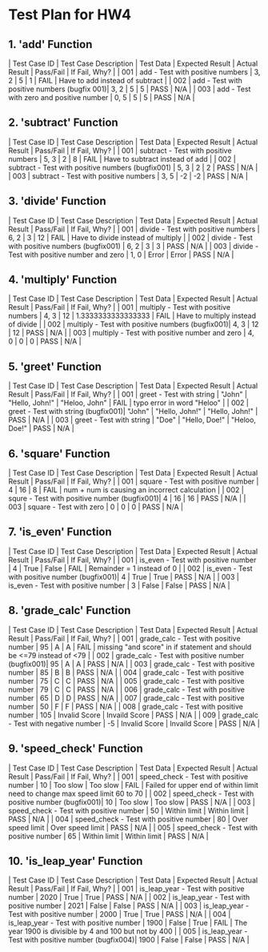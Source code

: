 # Test Plan for HW4 
## 1. 'add' Function

| Test Case ID | Test Case Description | Test Data | Expected Result | Actual Result | Pass/Fail | If Fail, Why? |
| 001 | add - Test with positive numbers | 3, 2 | 5 | 1 | FAIL | Have to add instead of subtract |
| 002 | add - Test with positive numbers (bugfix 001)| 3, 2 | 5 | 5 | PASS | N/A |
| 003 | add - Test with zero and positive number | 0, 5 | 5 | 5 | PASS | N/A |

## 2. 'subtract' Function

| Test Case ID | Test Case Description | Test Data | Expected Result | Actual Result | Pass/Fail | If Fail, Why? |
| 001 | subtract - Test with positive numbers | 5, 3 | 2 | 8 | FAIL | Have to subtract instead of add |
| 002 | subtract - Test with positive numbers (bugfix001) | 5, 3 | 2 | 2 | PASS | N/A |
| 003 | subtract - Test with positive numbers | 3, 5 | -2 | -2 | PASS | N/A |

## 3. 'divide' Function

| Test Case ID | Test Case Description | Test Data | Expected Result | Actual Result | Pass/Fail | If Fail, Why? |
| 001 | divide - Test with positive numbers | 6, 2 | 3 | 12 | FAIL | Have to divide instead of multiply |
| 002 | divide - Test with positive numbers (bugfix001) | 6, 2 | 3 | 3 | PASS | N/A |
| 003 | divide - Test with positive number and zero | 1, 0 | Error | Error | PASS | N/A |

## 4. 'multiply' Function

| Test Case ID | Test Case Description | Test Data | Expected Result | Actual Result | Pass/Fail | If Fail, Why? |
| 001 | multiply - Test with positive numbers | 4, 3 | 12 | 1.3333333333333333 | FAIL | Have to multiply instead of divide |
| 002 | multiply - Test with positive numbers (bugfix001)| 4, 3 | 12 | 12 | PASS | N/A |
| 003 | multiply - Test with positive number and zero | 4, 0 | 0 | 0 | PASS | N/A |

## 5. 'greet' Function

| Test Case ID | Test Case Description | Test Data | Expected Result | Actual Result | Pass/Fail | If Fail, Why? |
| 001 | greet - Test with string | "John" | "Hello, John!" | "Heloo, John" | FAIL | typo error in word "Heloo" |
| 002 | greet - Test with string (bugfix001)| "John" | "Hello, John!" | "Hello, John!" | PASS | N/A |
| 003 | greet - Test with string | "Doe" | "Hello, Doe!" | "Heloo, Doe!" | PASS | N/A |

## 6. 'square' Function

| Test Case ID | Test Case Description | Test Data | Expected Result | Actual Result | Pass/Fail | If Fail, Why? |
| 001 | square - Test with positive number | 4 | 16 | 8 | FAIL | num + num is causing an incorrect calculation |
| 002 | squre - Test with positive number (bugfix001)| 4 | 16 | 16 | PASS | N/A |
| 003 | square - Test with zero | 0 | 0 | 0 | PASS | N/A |

## 7. 'is_even' Function
| Test Case ID | Test Case Description | Test Data | Expected Result | Actual Result | Pass/Fail | If Fail, Why? |
| 001 | is_even - Test with positive number | 4 | True | False | FAIL | Remainder = 1 instead of 0 |
| 002 | is_even - Test with positive number (bugfix001)| 4 | True | True | PASS | N/A |
| 003 | is_even - Test with positive number | 3 | False | False | PASS | N/A |


## 8. 'grade_calc' Function

| Test Case ID | Test Case Description | Test Data | Expected Result | Actual Result | Pass/Fail | If Fail, Why? |
| 001 | grade_calc - Test with positive number | 95 | A | A | FAIL | missing "and score" in if statement and should be <=79 instead of <79 |
| 002 | grade_calc - Test with positive number (bugfix001)| 95 | A | A | PASS | N/A |
| 003 | grade_calc - Test with positive number | 85 | B | B | PASS | N/A |
| 004 | grade_calc - Test with positive number | 75 | C | C | PASS | N/A |
| 005 | grade_calc - Test with positive number | 79 | C | C | PASS | N/A |
| 006 | grade_calc - Test with positive number | 65 | D | D | PASS | N/A |
| 007 | grade_calc - Test with positive number | 50 | F | F | PASS | N/A |
| 008 | grade_calc - Test with positive number | 105 | Invalid Score | Invaild Score | PASS | N/A |
| 009 | grade_calc - Test with negative number | -5 | Invalid Score | Invaild Score | PASS | N/A |

## 9. 'speed_check' Function

| Test Case ID | Test Case Description | Test Data | Expected Result | Actual Result | Pass/Fail | If Fail, Why? |
| 001 | speed_check - Test with positive number | 10 | Too slow | Too slow | FAIL |  Failed for upper end of within limit need to change max speed limit 60 to 70 |
| 002 | speed_check - Test with positive number (bugfix001)| 10 | Too slow | Too slow | PASS | N/A |
| 003 | speed_check - Test with positive number | 50 | Within limit | Within limit | PASS | N/A |
| 004 | speed_check - Test with positive number | 80 | Over speed limit | Over speed limit | PASS | N/A |
| 005 | speed_check - Test with positive number | 65 | Within limit | Within limit | PASS | N/A |

## 10. 'is_leap_year' Function

| Test Case ID | Test Case Description | Test Data | Expected Result | Actual Result | Pass/Fail | If Fail, Why? |
| 001 | is_leap_year - Test with positive number | 2020 | True | True | PASS | N/A |
| 002 | is_leap_year - Test with positive number | 2021 | False | False | PASS | N/A |
| 003 | is_leap_year - Test with positive number | 2000 | True | True | PASS | N/A |
| 004 | is_leap_year - Test with positive number | 1900 | False | True | FAIL | The year 1900 is divisible by 4 and 100 but not by 400 |
| 005 | is_leap_year - Test with positive number (bugfix004)| 1900 | False | False | PASS | N/A |
